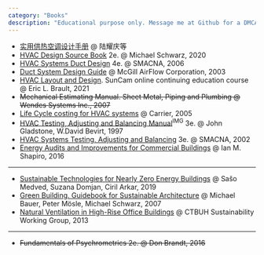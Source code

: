 ```yaml
---
category: "Books"
description: "Educational purpose only. Message me at Github for a DMCA take down request."
---
```


- [实用供热空调设计手册](https://drive.google.com/file/d/1MjWEZ0ekKmWE5oHEal-YnSUh3pEPh9S-/view?usp=drive_link) @ 陆耀庆等
- [HVAC Design Source Book](https://drive.google.com/file/d/1DTzfp5N2He-QCn3IBo4KKO_51gWLFCvw/view?usp=drive_link) 2e.
  @ Michael Schwarz, 2020
- [HVAC Systems Duct Design](https://drive.google.com/file/d/1GK17QpiMFOw70jfcL20lHKYvEcgl8mds/view?usp=drive_link) 4e. 
  @ SMACNA, 2006
- [Duct System Design Guide](https://drive.google.com/file/d/1Ywq048EpLO5EO07rd3nyYimK9pytH4HI/view?usp=drive_link)
  @ McGill AirFlow Corporation, 2003
- [HVAC Layout and Design](https://drive.google.com/file/d/1KoGChlFs_ongwiAVbNGa5u74qWhP0bmN/view?usp=drive_link). SunCam online continuing education course
  @ Eric L. Brault, 2021
- ~~Mechanical Estimating Manual. Sheet Metal, Piping and Plumbing @ Wendes Systems Inc., 2007~~
- [Life Cycle costing for HVAC systems](https://drive.google.com/file/d/1--DraQhVjdjO3TdCPH0sC-wkf-UyrTMj/view?usp=drive_link)
  @ Carrier, 2005
- [HVAC Testing, Adjusting and Balancing Manual](https://drive.google.com/file/d/1MKRaVkUWPQSXI2HdBDG8XT-ux7Yrvrxz/view?usp=drive_link)<sup>IMG</sup> 3e.
  @ John Gladstone, W.David Bevirt, 1997
- [HVAC Systems Testing, Adjusting and Balancing](https://drive.google.com/file/d/1ctk1c0s60zcAKbil4wGVjn5YSFdUuYYZ/view?usp=drive_link) 3e. 
  @ SMACNA, 2002
- [Energy Audits and Improvements for Commercial Buildings](https://drive.google.com/file/d/1y4w9iOP9KCzOBm3qoJAj4FOmfCn9Ss3C/view?usp=drive_link)
  @ Ian M. Shapiro, 2016

------

- [Sustainable Technologies for Nearly Zero Energy Buildings](https://drive.google.com/file/d/1wn0nfAnt6M9KpFuom_2IEFoAhX6H8AQM/view?usp=drive_link)
  @ Sašo Medved, Suzana Domjan, Ciril Arkar, 2019
- [Green Building. Guidebook for Sustainable Architecture](https://drive.google.com/file/d/1Gl1N08W1car-IBd6feB5KQuLN5F5Jpyh/view?usp=drive_link)
  @ Michael Bauer, Peter Mösle, Michael Schwarz, 2007
- [Natural Ventilation in High-Rise Office Buildings](https://drive.google.com/file/d/1Vn7mpEUJcFQlK8A-UF-F4yx_LaTz4wgO/view?usp=drive_link)
  @ CTBUH Sustainability Working Group, 2013

------

- ~~Fundamentals of Psychrometrics 2e. @ Don Brandt, 2016~~
  